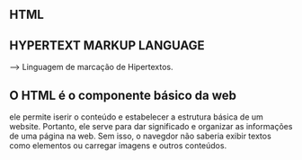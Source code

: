## HTML

## HYPERTEXT MARKUP LANGUAGE
--> Linguagem de marcação de Hipertextos.

## O HTML é o componente básico da web

ele permite iserir o conteúdo e estabelecer a estrutura básica de um website. Portanto, ele serve para dar significado e organizar as informações de uma página na web. Sem isso, o navegdor não saberia exibir textos como elementos ou carregar imagens e outros conteúdos.